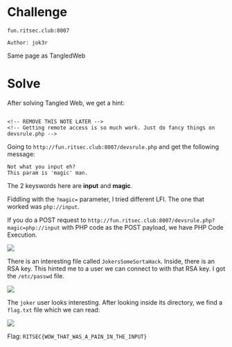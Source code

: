 # Challenge
```
fun.ritsec.club:8007

Author: jok3r

```
Same page as TangledWeb

# Solve
After solving Tangled Web, we get a hint:
```

<!-- REMOVE THIS NOTE LATER -->
<!-- Getting remote access is so much work. Just do fancy things on devsrule.php -->
```

Going to `http://fun.ritsec.club:8007/devsrule.php` and get the following message:
```
Not what you input eh?
This param is 'magic' man.
```

The 2 keyswords here are **input** and **magic**.

Fiddling with the `?magic=` parameter, I tried different LFI. The one that worked was `php://input`.

If you do a POST request to `http://fun.ritsec.club:8007/devsrule.php?magic=php://input` with PHP code as the POST payload, we have PHP Code Execution.

![](https://i.imgur.com/jl2Z6x3.png)

There is an interesting file called `JokersSomeSortaHack`. Inside, there is an RSA key. This hinted me to a user we can connect to with that RSA key. I got the `/etc/passwd` file.

![](https://i.imgur.com/VcSWjSt.png)

The `joker` user looks interesting. After looking inside its directory, we find a `flag.txt` file which we can read:

![](https://i.imgur.com/Ep3RBsa.png)

Flag: `RITSEC{WOW_THAT_WAS_A_PAIN_IN_THE_INPUT}`
